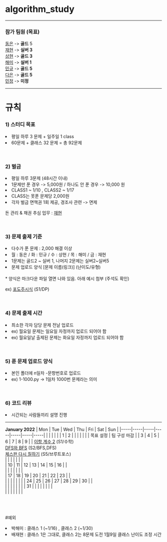 # algorithm_study
---
<h3>참가 팀원 (목표) </h3>

[동은](https://github.com/albtraum) -> <b>골드</b> 5 <br>
[재현](https://github.com/jackbae) -> <b>실버 3</b> <br>
[상현](https://github.com/sanghyeonsh) -> <b>골드 3</b> <br>
[해미](https://github.com/parkhaemi) -> <b>실버 1</b> <br>
[민규](https://github.com/MingyuKim-2933) -> <b>골드 5</b> <br>
[다은](https://github.com/qor4) -> <b>골드 5</b> <br>
[민정](https://github.com/ranief87) -> <b>미정</b> <br>

---

# 규칙 
<h3>1) 스터디 목표 </h3>
<li> 평일 하루 3 문제 + 일주일 1 class 
<li> 60문제 + 클래스 32 문제 = 총 92문제  

<br><h3>2) 벌금</h3>
<li> 평일 하루 3문제 (48시간 이내)<br>
<li> 1문제만 푼 경우 -> 5,000원 / 하나도 안 푼 경우 -> 10,000 원
<li> CLASS1 ~ 1/10 , CLASS2 ~ 1/17 
<li> CLASS는 못푼 문제당 2,000원
<li> 각자 벌금 면책권 1회 제공, 경조사 관련 -> 면제 

돈 관리 & 채권 추심 업무 : [재현](https://github.com/jackbae) 


<br><h3>3) 문제 출제 기준 </h3>
<li> 다수가 푼 문제 : 2,000 해결 이상 
<li> 월 : 동은 / 화 : 민규 / 수 : 상현 / 목 : 해미 / 금 : 재현 
<li> 1문제는 골드2 ~ 실버 1, 나머지 2문제는 실버2~실버5 
<li> 문제 업로드 양식  [문제 이름(링크)] (난이도/유형)<br><br>
* 양식은 마크다운 파일 열면 나와 있음. 아래 예시 첨부 (주석도 확인)

ex) [포도주시식](https://www.acmicpc.net/problem/2156) (S1/DP)
<!-- [문제이름](링크) (2156/S1/DP) -->
<!-- []()(/) -->

<br><h3>4) 문제 출제 시간 </h3>
<li> 최소한 각자 담당 문제 전날 업로드 
<li> ex) 월요일 문제는 일요일 자정까지 업로드 되어야 함 
<li> ex) 월요일날 출제된 문제는 화요일 자정까지 업로드 되어야 함   

<br><h3>5) 푼 문제 업로드 양식 </h3>
<li> 본인 폴더에 n일차 -문항번호로 업로드 
<li> ex) 1-1000.py -> 1일차 1000번 문제라는 의미  

<br><h3>6) 코드 리뷰 </h3>
<li> 시간되는 사람들끼리 설명 진행  

---

**January 2022**
| Mon | Tue | Wed | Thu | Fri | Sat | Sun |
|-----|-----|-----|-----|-----|-----|-----|
|     |     |     |     |     |   1 |   2 |
|     |     |     |     |     |  목표 설정   |  팀 구성 마감  |
|   3 |   4 |   5 |   6 |   7 |   8 |   9 |
|  [이항 계수 2](https://www.acmicpc.net/problem/11051) (S1/수학)<br>[DFS와 BFS](https://www.acmicpc.net/problem/1260) (S2/BFS,DFS)<br> [체스판 다시 칠하기](https://www.acmicpc.net/problem/1018) (S5/브루트포스) <br>   |     |     |     |     |     |     |  
|  10 |  11 |  12 |  13 |  14 |  15 |  16 |
|    <br> |     |     |     |     |     |     |  
|  17 |  18 |  19 |  20 |  21 |  22 |  23 |
|    <br> |     |     |     |     |     |     |
|  24 |  25 |  26 |  27 |  28 |  29 |  30 |
|    <br> |     |     |     |     |     |     |
|  31 |     |     |     |     |     |     |
|   <br>  |     |     |     |     |     |     |


<br><br><br>
#예외
<li> 박해미 : 클래스 1 (~1/16) , 클래스 2 (~1/30) 
<li> 배재현 : 클래스 1은 그대로, 클래스 2는 8문제 도전
1월9일 클래스 난이도 조정 시간
